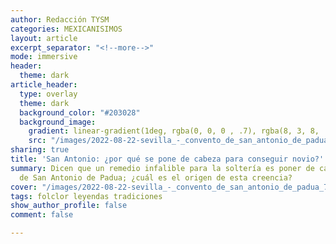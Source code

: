 ```yaml
---
author: Redacción TYSM
categories: MEXICANISIMOS
layout: article
excerpt_separator: "<!--more-->"
mode: immersive
header:
  theme: dark
article_header:
  type: overlay
  theme: dark
  background_color: "#203028"
  background_image:
    gradient: linear-gradient(1deg, rgba(0, 0, 0 , .7), rgba(8, 3, 8, .9))
    src: "/images/2022-08-22-sevilla_-_convento_de_san_antonio_de_padua_7.jpeg"
sharing: true
title: 'San Antonio: ¿por qué se pone de cabeza para conseguir novio?'
summary: Dicen que un remedio infalible para la soltería es poner de cabeza una imagen
  de San Antonio de Padua; ¿cuál es el origen de esta creencia?
cover: "/images/2022-08-22-sevilla_-_convento_de_san_antonio_de_padua_7.jpeg"
tags: folclor leyendas tradiciones
show_author_profile: false
comment: false

---
```

